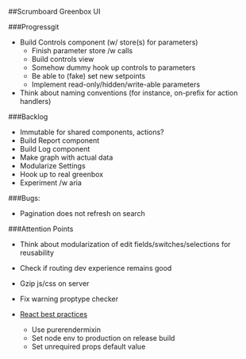 ##Scrumboard Greenbox UI

###Progressgit
- Build Controls component (w/ store(s) for parameters)
  * Finish parameter store /w calls
  * Build controls view
  * Somehow dummy hook up controls to parameters
  * Be able to (fake) set new setpoints
  * Implement read-only/hidden/write-able parameters
- Think about naming conventions (for instance, on-prefix for action handlers)

###Backlog
- Immutable for shared components, actions?
- Build Report component
- Build Log component
- Make graph with actual data
- Modularize Settings
- Hook up to real greenbox
- Experiment /w aria

###Bugs:
- Pagination does not refresh on search

###Attention Points
- Think about modularization of edit fields/switches/selections for reusability
- Check if routing dev experience remains good
- Gzip js/css on server
- Fix warning proptype checker

- [React best practices](http://aeflash.com/2015-02/react-tips-and-best-practices.html)
  - Use purerendermixin
  - Set node env to production on release build
  - Set unrequired props default value